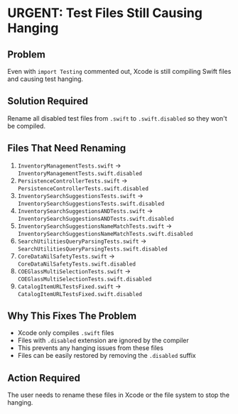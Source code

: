 # URGENT: Test Files Still Causing Hanging

## Problem
Even with `import Testing` commented out, Xcode is still compiling Swift files and causing test hanging.

## Solution Required
Rename all disabled test files from `.swift` to `.swift.disabled` so they won't be compiled.

## Files That Need Renaming

1. `InventoryManagementTests.swift` → `InventoryManagementTests.swift.disabled`
2. `PersistenceControllerTests.swift` → `PersistenceControllerTests.swift.disabled`
3. `InventorySearchSuggestionsTests.swift` → `InventorySearchSuggestionsTests.swift.disabled`
4. `InventorySearchSuggestionsANDTests.swift` → `InventorySearchSuggestionsANDTests.swift.disabled`
5. `InventorySearchSuggestionsNameMatchTests.swift` → `InventorySearchSuggestionsNameMatchTests.swift.disabled`
6. `SearchUtilitiesQueryParsingTests.swift` → `SearchUtilitiesQueryParsingTests.swift.disabled`
7. `CoreDataNilSafetyTests.swift` → `CoreDataNilSafetyTests.swift.disabled`
8. `COEGlassMultiSelectionTests.swift` → `COEGlassMultiSelectionTests.swift.disabled`
9. `CatalogItemURLTestsFixed.swift` → `CatalogItemURLTestsFixed.swift.disabled`

## Why This Fixes The Problem

- Xcode only compiles `.swift` files
- Files with `.disabled` extension are ignored by the compiler
- This prevents any hanging issues from these files
- Files can be easily restored by removing the `.disabled` suffix

## Action Required

The user needs to rename these files in Xcode or the file system to stop the hanging.
